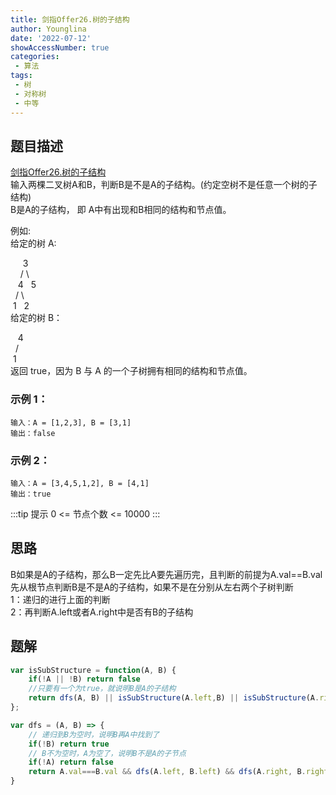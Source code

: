 ```yaml
---
title: 剑指Offer26.树的子结构
author: Younglina
date: '2022-07-12'
showAccessNumber: true
categories:
 - 算法
tags:
 - 树
 - 对称树
 - 中等
---
```


## 题目描述
[剑指Offer26.树的子结构](https://leetcode.cn/problems/shu-de-zi-jie-gou-lcof/)  
输入两棵二叉树A和B，判断B是不是A的子结构。(约定空树不是任意一个树的子结构)  
B是A的子结构， 即 A中有出现和B相同的结构和节点值。  

例如:  
给定的树 A:  

     3  
    / \  
   4   5  
  / \  
 1   2  
给定的树 B：  
  
   4   
  /  
 1  
返回 true，因为 B 与 A 的一个子树拥有相同的结构和节点值。  

### 示例 1：

```
输入：A = [1,2,3], B = [3,1]
输出：false
```

### 示例 2：

```
输入：A = [3,4,5,1,2], B = [4,1]
输出：true
```

:::tip 提示
0 <= 节点个数 <= 10000
:::

## 思路
B如果是A的子结构，那么B一定先比A要先遍历完，且判断的前提为A.val==B.val  
先从根节点判断B是不是A的子结构，如果不是在分别从左右两个子树判断  
1：递归的进行上面的判断  
2：再判断A.left或者A.right中是否有B的子结构  

## 题解
```javascript
var isSubStructure = function(A, B) {
    if(!A || !B) return false
    //只要有一个为true，就说明B是A的子结构
    return dfs(A, B) || isSubStructure(A.left,B) || isSubStructure(A.right,B)
};

var dfs = (A, B) => {
    // 递归到B为空时，说明B再A中找到了
    if(!B) return true
    // B不为空时，A为空了，说明B不是A的子节点
    if(!A) return false
    return A.val===B.val && dfs(A.left, B.left) && dfs(A.right, B.right)
}
```